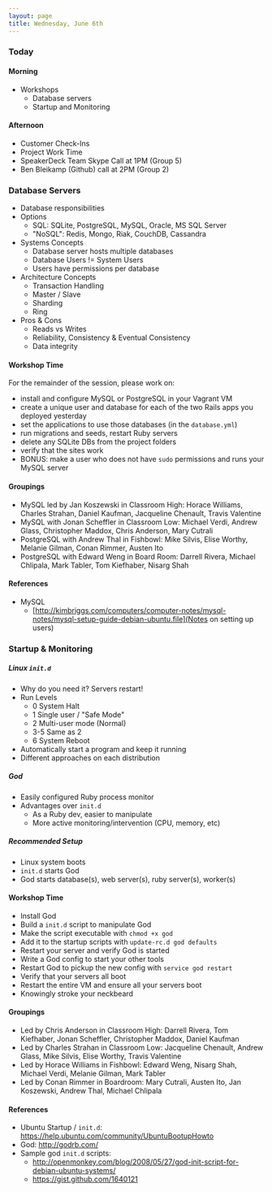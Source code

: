 ```yaml
---
layout: page
title: Wednesday, June 6th
---
```


### Today

#### Morning

* Workshops
  * Database servers
  * Startup and Monitoring

#### Afternoon

* Customer Check-Ins
* Project Work Time
* SpeakerDeck Team Skype Call at 1PM (Group 5)
* Ben Bleikamp (Github) call at 2PM (Group 2)

### Database Servers

* Database responsibilities
* Options
  * SQL: SQLite, PostgreSQL, MySQL, Oracle, MS SQL Server
  * "NoSQL": Redis, Mongo, Riak, CouchDB, Cassandra
* Systems Concepts
  * Database server hosts multiple databases
  * Database Users != System Users
  * Users have permissions per database
* Architecture Concepts
  * Transaction Handling
  * Master / Slave
  * Sharding
  * Ring
* Pros & Cons
  * Reads vs Writes
  * Reliability, Consistency & Eventual Consistency
  * Data integrity

#### Workshop Time

For the remainder of the session, please work on:

* install and configure MySQL or PostgreSQL in your Vagrant VM
* create a unique user and database for each of the two Rails apps you deployed yesterday
* set the applications to use those databases (in the `database.yml`)
* run migrations and seeds, restart Ruby servers
* delete any SQLite DBs from the project folders
* verify that the sites work
* BONUS: make a user who does not have `sudo` permissions and runs your MySQL server

#### Groupings

* MySQL led by Jan Koszewski in Classroom High: Horace Williams, Charles Strahan, Daniel Kaufman, Jacqueline Chenault, Travis Valentine
* MySQL with Jonan Scheffler in Classroom Low: Michael Verdi, Andrew Glass, Christopher Maddox, Chris Anderson, Mary Cutrali
* PostgreSQL with Andrew Thal in Fishbowl: Mike Silvis, Elise Worthy, Melanie Gilman, Conan Rimmer, Austen Ito
* PostgreSQL with Edward Weng in Board Room: Darrell Rivera, Michael Chlipala, Mark Tabler, Tom Kiefhaber, Nisarg Shah

#### References

* MySQL
  * [http://kimbriggs.com/computers/computer-notes/mysql-notes/mysql-setup-guide-debian-ubuntu.file](Notes on setting up users)

### Startup & Monitoring

##### Linux `init.d`

* Why do you need it? Servers restart!
* Run Levels
  * 0 System Halt
  * 1 Single user / "Safe Mode"
  * 2 Multi-user mode (Normal)
  * 3-5 Same as 2
  * 6 System Reboot
* Automatically start a program and keep it running
* Different approaches on each distribution

##### God

* Easily configured Ruby process monitor
* Advantages over `init.d`
  * As a Ruby dev, easier to manipulate
  * More active monitoring/intervention (CPU, memory, etc)

##### Recommended Setup

* Linux system boots
* `init.d` starts God
* God starts database(s), web server(s), ruby server(s), worker(s)

#### Workshop Time

* Install God
* Build a `init.d` script to manipulate God
* Make the script executable with `chmod +x god`
* Add it to the startup scripts with `update-rc.d god defaults`
* Restart your server and verify God is started
* Write a God config to start your other tools
* Restart God to pickup the new config with `service god restart`
* Verify that your servers all boot
* Restart the entire VM and ensure all your servers boot
* Knowingly stroke your neckbeard

#### Groupings

* Led by Chris Anderson in Classroom High: Darrell Rivera, Tom Kiefhaber, Jonan Scheffler, Christopher Maddox, Daniel Kaufman
* Led by Charles Strahan in Classroom Low: Jacqueline Chenault, Andrew Glass, Mike Silvis, Elise Worthy, Travis Valentine
* Led by Horace Williams in Fishbowl: Edward Weng, Nisarg Shah, Michael Verdi, Melanie Gilman, Mark Tabler
* Led by Conan Rimmer in Boardroom: Mary Cutrali, Austen Ito, Jan Koszewski, Andrew Thal, Michael Chlipala

#### References

* Ubuntu Startup / `init.d`: https://help.ubuntu.com/community/UbuntuBootupHowto
* God: http://godrb.com/
* Sample god `init.d` scripts:
  * http://openmonkey.com/blog/2008/05/27/god-init-script-for-debian-ubuntu-systems/
  * https://gist.github.com/1640121
